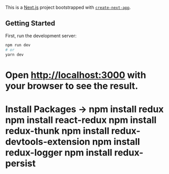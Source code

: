 This is a [Next.js](https://nextjs.org/) project bootstrapped with [`create-next-app`](https://github.com/vercel/next.js/tree/canary/packages/create-next-app).

## Getting Started

First, run the development server:

```bash
npm run dev
# or
yarn dev
```

Open [http://localhost:3000](http://localhost:3000) with your browser to see the result.
=====================================================================================================
Install Packages ->
npm install redux
npm install react-redux
npm install redux-thunk
npm install redux-devtools-extension
npm install redux-logger
npm install redux-persist
========================================================================================================

